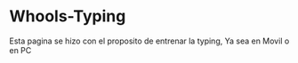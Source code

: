 # Whools-Typing
Esta pagina se hizo con el proposito de entrenar la typing, Ya sea en Movil o en PC
